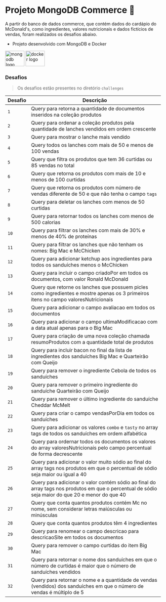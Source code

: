 # Projeto MongoDB Commerce 🌱

A partir do banco de dados commerce, que contém dados do cardápio do McDonald's, como ingredientes, valores nutricionais e dados fictícios de vendas, foram realizados os desafios abaixo.

* Projeto desenvolvido com MongoDB e Docker
<div align="left">
  <img src="https://cdn.jsdelivr.net/gh/devicons/devicon/icons/mongodb/mongodb-original.svg" height="50" width="62" alt="mongodb logo"  />
  <img src="https://cdn.jsdelivr.net/gh/devicons/devicon/icons/docker/docker-original-wordmark.svg" height="50" width="62" alt="docker logo"  />
</div>

### Desafios
> Os desafios estão presentes no diretório `challenges`

| Desafio | Descrição |
|---|---|
| `1` | Query para retorna a quantidade de documentos inseridos na coleção produtos |
| `2` | Query para ordenar a coleção produtos pela quantidade de lanches vendidos em ordem crescente |
| `3` | Query para mostrar o lanche mais vendido |
| `4` | Query todos os lanches com mais de 50 e menos de 100 vendas |
| `5` | Query que filtra os produtos que tem 36 curtidas ou 85 vendas no total |
| `6` | Query que retorna os produtos com mais de 10 e menos de 100 curtidas |
| `7` | Query que retorna os produtos com número de vendas diferente de 50 e que não tenha o campo `tags` |
| `8` | Query para deletar os lanches com menos de 50 curtidas |
| `9` | Query para retornar todos os lanches com menos de 500 calorias |
| `10` | Query para filtrar os lanches com mais de 30% e menos de 40% de proteínas |
| `11` | Query para filtrar os lanches que não tenham os nomes: Big Mac e McChicken  |
| `12` | Query para adicionar ketchup aos ingredientes para todos os sanduíches menos o McChicken |
| `13` | Query para incluir o campo criadoPor em todos os documentos, com valor Ronald McDonald |
| `14` | Query que retorne os lanches que possuem picles como ingredientes e mostre apenas os 3 primeiros itens no campo valoresNutricionais |
| `15` | Query para adicionar o campo avaliacao em todos os documentos |
| `16` | Query para adicionar o campo ultimaModificacao com a data atual apenas para o Big Mac |
| `17` | Query para criação de uma nova coleção chamada resumoProdutos com a quantidade total de produtos |
| `18` | Query para incluir bacon no final da lista de ingredientes dos sanduíches Big Mac e Quarteirão com Queijo |
| `19` | Query para remover o ingrediente Cebola de todos os sanduíches |
| `20` | Query para remover o primeiro ingrediente do sanduíche Quarteirão com Queijo |
| `21` | Query para remover o último ingrediente do sanduíche Cheddar McMelt |
| `22` | Query para criar o campo vendasPorDia em todos os sanduíches  |
| `23` | Query para adicionar os valores `combo` e `tasty` no array tags de todos os sanduíches em ordem alfabética |
| `24` | Query para ordernar todos os documentos os valores do array valoresNutricionais pelo campo percentual de forma decrescente |
| `25` | Query para adicionar o valor muito sódio ao final do array tags nos produtos em que o percentual de sódio seja maior ou igual a 40 |
| `26` | Query para adicionar  o valor contém sódio ao final do array tags nos produtos em que o percentual de sódio seja maior do que 20 e menor do que 40|
| `27` | Query que conta quantos produtos contém Mc no nome, sem considerar letras maiúsculas ou minúsculas |
| `28` | Query que conta quantos produtos têm 4 ingredientes |
| `29` | Query para renomear o campo descricao para descricaoSite em todos os documentos |
| `30` | Query para remover o campo curtidas do item Big Mac|
| `31` | Query para retornar o nome dos sanduíches em que o número de curtidas é maior que o número de sanduíches vendidos|
| `32` | Query para retornar o nome e a quantidade de vendas (vendidos) dos sanduíches em que o número de vendas é múltiplo de 5|
